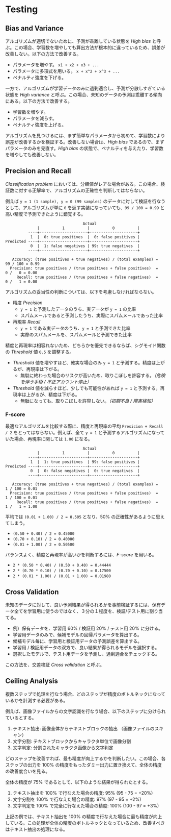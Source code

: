 # Testing

<script type="text/x-mathjax-config">
  MathJax.Hub.Config({ tex2jax: { inlineMath: [['$','$'], ["\\(","\\)"]] } });
</script>
<script type="text/javascript"
  src="http://cdn.mathjax.org/mathjax/latest/MathJax.js?config=TeX-AMS_HTML">
</script>

## Bias and Variance

アルゴリズムが適切でないために、予測が乖離している状態を _High bias_ と呼ぶ。この場合、学習数を増やしても算出方法が根本的に違っているため、誤差が改善しない。以下の方法で改善する。

* パラメータを増やす。 `x1 + x2 + x3 + ...`
* パラメータに多項式を用いる。 `x + x^2 + x^3 + ...`
* ペナルティ強度を下げる。

一方で、アルゴリズムが学習データのみに過剰適合し、予測が分散しすぎている状態を _High variance_ と呼ぶ。この場合、未知のデータの予測は乖離する傾向にある。以下の方法で改善する。

* 学習数を増やす。
* パラメータを減らす。
* ペナルティ強度を上げる。

アルゴリズムを見つけるには、まず簡単なパラメータから初めて、学習数により誤差が改善するかを検証する。改善しない場合は、_High bias_ であるので、まずパラメータのみを見直す。_High bias_ の状態で、ペナルティを与えたり、学習数を増やしても改善しない。

## Precision and Recall

_Classification problem_ においては、分類値がレアな場合がある。この場合、検証数に対する正解率で、アルゴリズムの正確性を判断してはならない。

例えば `y = 1 (1 sample), y = 0 (99 samples)` のデータに対して検証を行なうとして、アルゴリズムが単に `0` を返す実装になっていても、`99 / 100 = 0.99` と高い精度で予測できたように錯覚する。

                                      Actual
                  |          1          |          0          |
              ----+---------------------+---------------------+
               1  |  0: true positives  |  0: false positives |
    Predicted ----+---------------------+---------------------+
               0  |  1: false negatives | 99: true negatives  |
              ----+---------------------+---------------------+

       Accuracy: (true positives + true negatives) / (total examples) =  99 / 100 = 0.99
      Precision: true positives / (true positives + false positives)  =   0 /   0 = 0.00
         Recall: true positives / (true positives + false negatives)  =   0 /   1 = 0.00

アルゴリズムの妥当性の判断については、以下を考慮しなければならない。

* 精度 _Precision_
    * `y = 1` と予測したデータのうち、実データが `y = 1` の比率
    * スパムメールであると予測したうち、実際にスパムメールであった比率
* 再現率 _Recall_
    * `y = 1` である実データのうち、`y = 1` と予測できた比率
    * 実際のスパムメールを、スパムメールと予測できた比率

精度と再現率は相容れないため、どちらかを優先できるならば、シグモイド関数の _Threshold_ 値 `0.5` を調整する。

* _Threshold_ 値を増やすほど、確実な場合のみ `y = 1` と予測する。精度は上がるが、再現率は下がる。
    * 無駄に終わった場合のリスクが高いため、取りこぼしを許容する。_（危険を伴う手術 / 不正アカウント停止）_
* _Threshold_ 値を減らすほど、少しでも可能性があれば `y = 1` と予測する。再現率は上がるが、精度は下がる。
    * 無駄になっても、取りこぼしを許容しない。_（初期不良 / 障害検知）_

### F-score

最適なアルゴリズムを比較する際に、精度と再現率の平均 `Presicion + Recall / 2` をとってはならない。例えば、全て `y = 1` と予測するアルゴリズムになっていた場合、再現率に関しては `1.00` になる。

                                      Actual
                  |          1          |          0          |
              ----+---------------------+---------------------+
               1  |  1: true positives  | 99: false positives |
    Predicted ----+---------------------+---------------------+
               0  |  0: false negatives |  0: true negatives  |
              ----+---------------------+---------------------+

       Accuracy: (true positives + true negatives) / (total examples) =   1 / 100 = 0.01
      Precision: true positives / (true positives + false positives)  =   1 / 100 = 0.01
         Recall: true positives / (true positives + false negatives)  =   1 /   1 = 1.00

平均では `(0.01 + 1.00) / 2 = 0.505` となり、50% の正確性があるように思えてしまう。

* `(0.50 + 0.40) / 2 = 0.45000`
* `(0.70 + 0.10) / 2 = 0.40000`
* `(0.01 + 1.00) / 2 = 0.50500`

バランスよく、精度と再現率が高いかを判断するには、_F-score_ を用いる。

<script type="math/tex; mode=display" id="MathJax-Element-fscore">
\scriptsize{ \text{$P =$ Precision, $R =$ Recall} } \\
F_1 = 2 \frac{PR}{P + R}
</script>

* `2 * (0.50 * 0.40) / (0.50 + 0.40) = 0.44444`
* `2 * (0.70 * 0.10) / (0.70 + 0.10) = 0.17500`
* `2 * (0.01 * 1.00) / (0.01 + 1.00) = 0.01980`

## Cross Validation

未知のデータに対して、良い予測結果が得られるかを事前検証するには、保有データ全てを学習用に使うのではなく、３分の１程度を、検証/テスト用に割り当てる。

* 例）保有データを、学習用 60% / 検証用 20% / テスト用 20% に分ける。
* 学習用データのみで、候補モデルの回帰パラメータを算出する。
* 候補モデル毎に、学習用と検証用データの予測誤差を算出する。
* 学習用 / 検証用データの双方で、良い結果が得られるモデルを選択する。
* 選択したモデルで、テスト用データを予測し、過剰適合をチェックする。

この方法を、交差検証 _Cross validation_ と呼ぶ。

## Ceiling Analysis

複数ステップで処理を行なう場合、どのステップが精度のボトルネックになっているかを計測する必要がある。

例えば、画像ファイルからの文字認識を行なう場合、以下のステップに分けられているとする。

1. テキスト抽出: 画像全体からテキストブロックの抽出 （画像ファイルのスキャン）
2. 文字分割: テキストブロックからキャラクタ単位で画像分割
3. 文字判定: 分割されたキャラクタ画像から文字判定

どのステップを改善すれば、最も精度が向上するかを判断したい。この場合、各ステップの出力を 100% の精度をもったダミー出力に置き換えて、全体の精度の改善度合いを見る。

全体の精度が 75% であるとして、以下のような結果が得られたとする。

1. テキスト抽出を 100% で行なえた場合の精度: 95% (95 - 75 = +20%)
2. 文字分割を 100% で行なえた場合の精度: 97% (97 - 95 = +2%)
3. 文字判定を 100% で完全に行なえた場合の精度: 100%  (100 - 97 = +3%)

上記の例では、テキスト抽出を 100% の精度で行なえた場合に最も精度が向上している。この処理が全体の精度のボトルネックとなっているため、改善すべきはテキスト抽出の処理になる。
